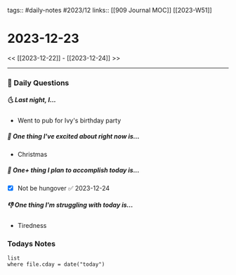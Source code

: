 tags:: #daily-notes #2023/12 
links:: [[909 Journal MOC]] [[2023-W51]]
# 2023-12-23

<< [[2023-12-22]] - [[2023-12-24]] >>

---
### 📅 Daily Questions
##### 🌜 Last night, I...
- Went to pub for Ivy's birthday party

##### 🙌 One thing I've excited about right now is...
- Christmas

##### 🚀 One+ thing I plan to accomplish today is...
- [x] Not be hungover ✅ 2023-12-24

##### 👎 One thing I'm struggling with today is...
- Tiredness

### Todays Notes
```dataview
list 
where file.cday = date("today")
```
